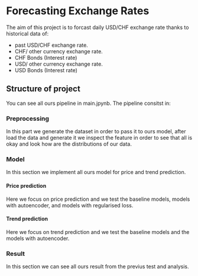 # Forecasting Exchange Rates

The aim of this project is to forcast daily USD/CHF exchange rate thanks to historical data of: 
- past USD/CHF exchange rate.
- CHF/ other currency exchange rate.
- CHF Bonds (Interest rate)
- USD/ other currency exchange rate.
- USD Bonds (Interest rate)

## Structure of project

You can see all ours pipeline in main.jpynb.
The pipeline consitst in: 

### Preprocessing 
In this part we generate the dataset in order to pass it to ours model, after load the data and generate it we inspect the feature in order to see that all is okay and look how are the distributions of our data. 

### Model 
In this section we implement all ours model for price and trend prediction. 

#### Price prediction 
Here we focus on price prediction and we test the baseline models, models with autoencoder, and models with regularised loss. 

#### Trend prediction
Here we focus on trend prediction and we test the baseline models and the models with autoencoder.

### Result 
In this section we can see all ours result from the previus test and analysis. 



